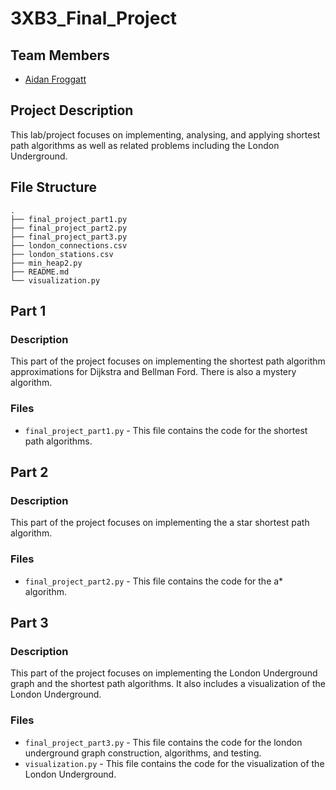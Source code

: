 # 3XB3_Final_Project
## Team Members
* [Aidan Froggatt](https://aidanfroggatt.github.io/portfolio/)

## Project Description
This lab/project focuses on implementing, analysing, and applying shortest path algorithms as well as
related problems including the London Underground.

[//]: # (create a file structure diagram for this project)
## File Structure
```
.
├── final_project_part1.py
├── final_project_part2.py
├── final_project_part3.py
├── london_connections.csv
├── london_stations.csv
├── min_heap2.py
├── README.md
└── visualization.py
```


## Part 1
### Description
This part of the project focuses on implementing the shortest path algorithm approximations for Dijkstra and Bellman Ford. There is also a mystery algorithm.
### Files
* `final_project_part1.py` - This file contains the code for the shortest path algorithms.

## Part 2
### Description
This part of the project focuses on implementing the a star shortest path algorithm.
### Files
* `final_project_part2.py` - This file contains the code for the a* algorithm.

## Part 3
### Description
This part of the project focuses on implementing the London Underground graph and the shortest path algorithms. It also includes a visualization of the London Underground.
### Files
* `final_project_part3.py` - This file contains the code for the london underground graph construction, algorithms, and testing.
* `visualization.py` - This file contains the code for the visualization of the London Underground.

